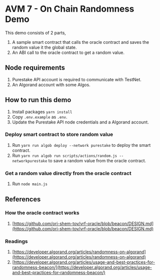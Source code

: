 # AVM 7 - On Chain Randomness Demo
This demo consists of 2 parts,

1. A sample smart contract that calls the oracle contract and saves the random value it the global state.
2. An ABI call to the oracle contract to get a random value.

## Node requirements
1. Purestake API account is required to communicate with TestNet.
2. An Algorand account with some Algos.

## How to run this demo
1. Install packages `yarn install`
2. Copy `.env.example` as `.env`. 
3. Update the Purestake API node credentials and a Algorand account.

### Deploy smart contract to store random value
1. Run `yarn run algob deploy --network purestake` to deploy the smart contract.
2. Run `yarn run algob run scripts/actions/random.js --networkpurestake` to save a random value from the oracle contract.

### Get a random value directly from the oracle contract
1. Run `node main.js`

## References

### How the oracle contract works
1. [https://github.com/ori-shem-tov/vrf-oracle/blob/beacon/DESIGN.md](https://github.com/ori-shem-tov/vrf-oracle/blob/beacon/DESIGN.md)

### Readings
1. [https://developer.algorand.org/articles/randomness-on-algorand](https://developer.algorand.org/articles/randomness-on-algorand)
2. [https://developer.algorand.org/articles/usage-and-best-practices-for-randomness-beacon/](https://developer.algorand.org/articles/usage-and-best-practices-for-randomness-beacon/)


